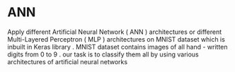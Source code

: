 # ANN
Apply different Artificial Neural Network ( ANN ) architectures or different Multi-Layered Perceptron ( MLP ) architectures on MNIST dataset  which is inbuilt in Keras library . MNIST dataset contains images of all hand - written digits from 0 to 9 . our task is to classify them all by using various architectures of artificial neural networks
